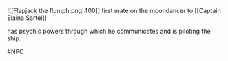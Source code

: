 ![[Flapjack the flumph.png|400]]
first mate on the moondancer to [[Captain Elaina Sartel]]


has psychic powers through which he communicates and is piloting the ship. 

#NPC
